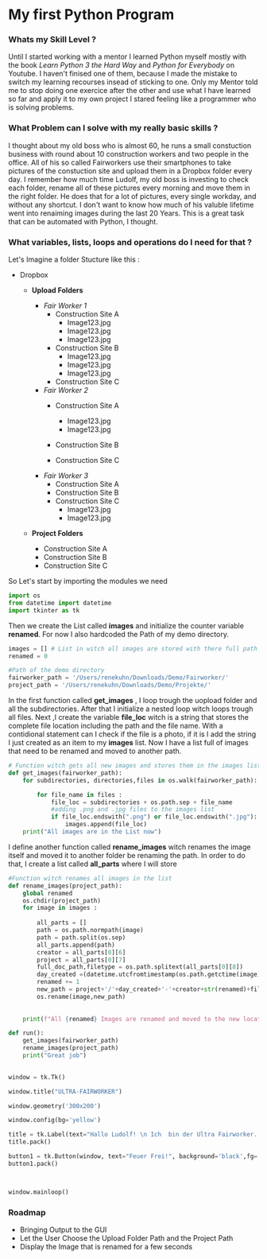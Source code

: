 # My first Python Program 

### Whats my Skill Level ?

Until I started working with a mentor I learned Python myself mostly with the book _Learn Python 3 the Hard Way_ and _Python for Everybody_ on Youtube. I haven't  finised one of them, because I made the mistake to switch my learning recourses insead of sticking to one. Only my Mentor told me to stop doing one exercice after the other and use what I have learned so far and apply it to my own project I stared feeling like a programmer who is solving problems. 
### What Problem can I solve with my really basic skills ?
I thought about my old boss who is almost 60, he runs a small constuction business with round about 10 construction workers and two people in the office. All of his so called Fairworkers use their smartphones to take pictures of the constuction site and upload them in a Dropbox folder every day. I remember how much time Ludolf, my old boss is investing to check each folder, rename all of these pictures every morning and move them in the right folder. He does that for a lot of pictures, every single workday, and without any shortcut. I don't want to know how much of his valuble lifetime went into renaiming images during the last 20 Years. This is a great task that can be automated with Python, I thought.
### What variables, lists, loops and operations do I need for that ?
Let's Imagine a folder Stucture like this : 
- Dropbox
    - **Upload Folders**
        - _Fair Worker 1_
            - Construction Site A
                - Image123.jpg
                - Image123.jpg
                - Image123.jpg
            - Construction Site B
                - Image123.jpg
                - Image123.jpg
                - Image123.jpg
            - Construction Site C             
        - _Fair Worker 2_ 
            - Construction Site A
                - Image123.jpg
                - Image123.jpg

            - Construction Site B
            - Construction Site C
        - _Fair Worker 3_
            - Construction Site A
            - Construction Site B
            - Construction Site C
                - Image123.jpg
                - Image123.jpg
            
    - **Project Folders**
        - Construction Site A
        - Construction Site B
        - Construction Site C


So Let's start by importing the modules we need 

```python
import os 
from datetime import datetime
import tkinter as tk
```
Then we create the List called **images** and initialize the counter variable **renamed**.
For now I also hardcoded the Path of my demo directory.
```python
images = [] # List in witch all images are stored with there full path as a string
renamed = 0 

#Path of the demo directory
fairworker_path = '/Users/renekuhn/Downloads/Demo/Fairworker/'
project_path = '/Users/renekuhn/Downloads/Demo/Projekte/'
```
In the first function called **get_images** , I loop trough the uopload folder and all the subdirectories.
After that I initialize a nested loop witch loops trough all files. Next ,I create the variable **file_loc** witch is a string that stores the complete file location including the path and the file name. With a contidional statement can I check if the file is a photo, if it is I add the string I just created as an item to my **images** list.
Now I have a list full of images that need to be renamed and moved to another path.

```python
# Function witch gets all new images and stores them in the images list
def get_images(fairworker_path):
    for subdirectories, directories,files in os.walk(fairworker_path):

        for file_name in files :
            file_loc = subdirectories + os.path.sep + file_name
            #adding .png and .jpg files to the images list
            if file_loc.endswith(".png") or file_loc.endswith(".jpg"):
                images.append(file_loc)
    print("All images are in the List now") 
```
I define another function called **rename_images** witch renames the image itself and moved it to another folder be renaming the path.
In order to do that, I  create a list called **all_parts** where I will store 





```python
#Function witch renames all images in the list 
def rename_images(project_path):
    global renamed
    os.chdir(project_path)
    for image in images : 
        
        all_parts = []
        path = os.path.normpath(image)
        path = path.split(os.sep)
        all_parts.append(path)
        creator = all_parts[0][6]
        project = all_parts[0][7]
        full_doc_path,filetype = os.path.splitext(all_parts[0][8])
        day_created =(datetime.utcfromtimestamp(os.path.getctime(image)).strftime('%Y-%m-%d'))
        renamed += 1
        new_path = project+'/'+day_created+'-'+creator+str(renamed)+filetype
        os.rename(image,new_path)
        
        
    print(f"All {renamed} Images are renamed and moved to the new location")
```

```python
def run():
    get_images(fairworker_path)
    rename_images(project_path)
    print("Great job")
    

window = tk.Tk()

window.title("ULTRA-FAIRWORKER")

window.geometry('300x200')

window.config(bg='yellow')

title = tk.Label(text="Hallo Ludolf! \n Ich  bin der Ultra Fairworker. \n Soll ich einfach alle Bilder auf einmal \n umbennen und in die BV Ordner schieben ? ")
title.pack()

button1 = tk.Button(window, text="Feuer Frei!", background='black',fg='blue',command=run)
button1.pack()



window.mainloop()
```

### Roadmap 
- Bringing Output to the GUI
- Let the User Choose the Upload Folder Path and the Project Path
- Display the Image that is renamed for a few seconds 